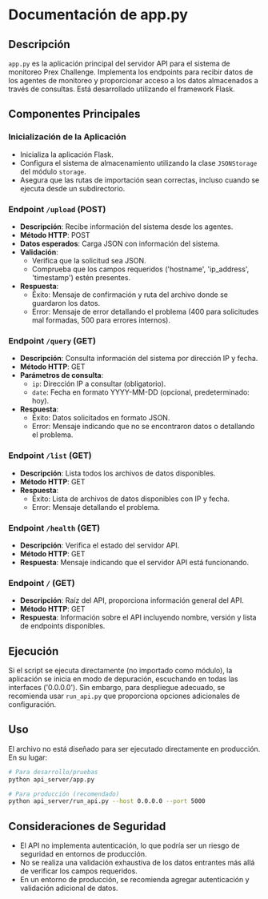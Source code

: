 # Documentación de app.py

## Descripción
`app.py` es la aplicación principal del servidor API para el sistema de monitoreo Prex Challenge. Implementa los endpoints para recibir datos de los agentes de monitoreo y proporcionar acceso a los datos almacenados a través de consultas. Está desarrollado utilizando el framework Flask.

## Componentes Principales

### Inicialización de la Aplicación
- Inicializa la aplicación Flask.
- Configura el sistema de almacenamiento utilizando la clase `JSONStorage` del módulo `storage`.
- Asegura que las rutas de importación sean correctas, incluso cuando se ejecuta desde un subdirectorio.

### Endpoint `/upload` (POST)
- **Descripción**: Recibe información del sistema desde los agentes.
- **Método HTTP**: POST
- **Datos esperados**: Carga JSON con información del sistema.
- **Validación**:
  - Verifica que la solicitud sea JSON.
  - Comprueba que los campos requeridos ('hostname', 'ip_address', 'timestamp') estén presentes.
- **Respuesta**:
  - Éxito: Mensaje de confirmación y ruta del archivo donde se guardaron los datos.
  - Error: Mensaje de error detallando el problema (400 para solicitudes mal formadas, 500 para errores internos).

### Endpoint `/query` (GET)
- **Descripción**: Consulta información del sistema por dirección IP y fecha.
- **Método HTTP**: GET
- **Parámetros de consulta**:
  - `ip`: Dirección IP a consultar (obligatorio).
  - `date`: Fecha en formato YYYY-MM-DD (opcional, predeterminado: hoy).
- **Respuesta**:
  - Éxito: Datos solicitados en formato JSON.
  - Error: Mensaje indicando que no se encontraron datos o detallando el problema.

### Endpoint `/list` (GET)
- **Descripción**: Lista todos los archivos de datos disponibles.
- **Método HTTP**: GET
- **Respuesta**:
  - Éxito: Lista de archivos de datos disponibles con IP y fecha.
  - Error: Mensaje detallando el problema.

### Endpoint `/health` (GET)
- **Descripción**: Verifica el estado del servidor API.
- **Método HTTP**: GET
- **Respuesta**: Mensaje indicando que el servidor API está funcionando.

### Endpoint `/` (GET)
- **Descripción**: Raíz del API, proporciona información general del API.
- **Método HTTP**: GET
- **Respuesta**: Información sobre el API incluyendo nombre, versión y lista de endpoints disponibles.

## Ejecución
Si el script se ejecuta directamente (no importado como módulo), la aplicación se inicia en modo de depuración, escuchando en todas las interfaces ('0.0.0.0'). Sin embargo, para despliegue adecuado, se recomienda usar `run_api.py` que proporciona opciones adicionales de configuración.

## Uso
El archivo no está diseñado para ser ejecutado directamente en producción. En su lugar:

```bash
# Para desarrollo/pruebas
python api_server/app.py

# Para producción (recomendado)
python api_server/run_api.py --host 0.0.0.0 --port 5000
```

## Consideraciones de Seguridad
- El API no implementa autenticación, lo que podría ser un riesgo de seguridad en entornos de producción.
- No se realiza una validación exhaustiva de los datos entrantes más allá de verificar los campos requeridos.
- En un entorno de producción, se recomienda agregar autenticación y validación adicional de datos.
